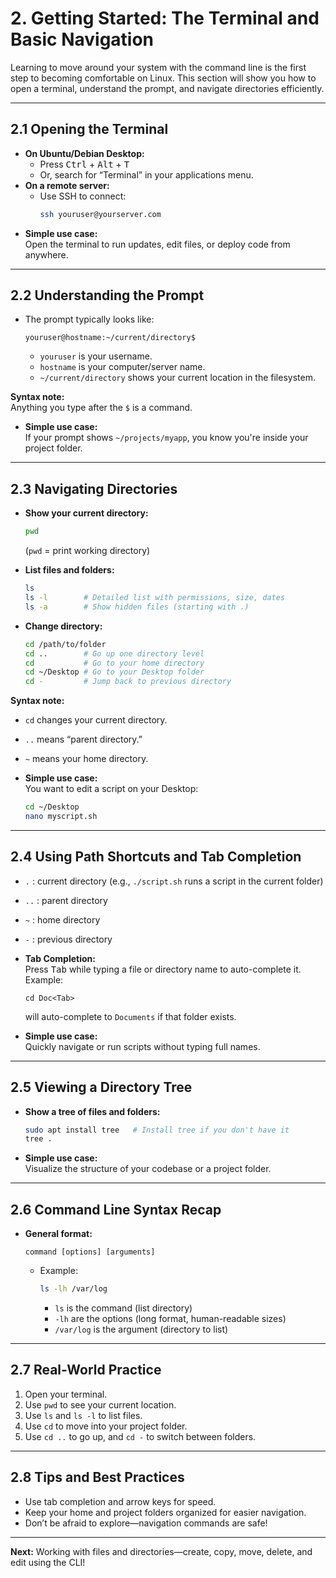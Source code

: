 # 2. Getting Started: The Terminal and Basic Navigation

Learning to move around your system with the command line is the first step to becoming comfortable on Linux. This section will show you how to open a terminal, understand the prompt, and navigate directories efficiently.

---

## 2.1 Opening the Terminal

- **On Ubuntu/Debian Desktop:**
  - Press <kbd>Ctrl</kbd> + <kbd>Alt</kbd> + <kbd>T</kbd>
  - Or, search for “Terminal” in your applications menu.
- **On a remote server:**
  - Use SSH to connect:
    ```bash
    ssh youruser@yourserver.com
    ```
- **Simple use case:**  
  Open the terminal to run updates, edit files, or deploy code from anywhere.

---

## 2.2 Understanding the Prompt

- The prompt typically looks like:
  ```
  youruser@hostname:~/current/directory$
  ```
  - `youruser` is your username.
  - `hostname` is your computer/server name.
  - `~/current/directory` shows your current location in the filesystem.

**Syntax note:**  
Anything you type after the `$` is a command.

- **Simple use case:**  
  If your prompt shows `~/projects/myapp`, you know you're inside your project folder.

---

## 2.3 Navigating Directories

- **Show your current directory:**
  ```bash
  pwd
  ```
  (`pwd` = print working directory)

- **List files and folders:**
  ```bash
  ls
  ls -l        # Detailed list with permissions, size, dates
  ls -a        # Show hidden files (starting with .)
  ```

- **Change directory:**
  ```bash
  cd /path/to/folder
  cd ..        # Go up one directory level
  cd           # Go to your home directory
  cd ~/Desktop # Go to your Desktop folder
  cd -         # Jump back to previous directory
  ```

**Syntax note:**  
- `cd` changes your current directory.
- `..` means “parent directory.”
- `~` means your home directory.

- **Simple use case:**  
  You want to edit a script on your Desktop:
  ```bash
  cd ~/Desktop
  nano myscript.sh
  ```

---

## 2.4 Using Path Shortcuts and Tab Completion

- `.` : current directory (e.g., `./script.sh` runs a script in the current folder)
- `..` : parent directory
- `~` : home directory
- `-` : previous directory

- **Tab Completion:**  
  Press <kbd>Tab</kbd> while typing a file or directory name to auto-complete it.  
  Example:
  ```
  cd Doc<Tab>
  ```
  will auto-complete to `Documents` if that folder exists.

- **Simple use case:**  
  Quickly navigate or run scripts without typing full names.

---

## 2.5 Viewing a Directory Tree

- **Show a tree of files and folders:**
  ```bash
  sudo apt install tree   # Install tree if you don't have it
  tree .
  ```
- **Simple use case:**  
  Visualize the structure of your codebase or a project folder.

---

## 2.6 Command Line Syntax Recap

- **General format:**
  ```
  command [options] [arguments]
  ```
  - Example:
    ```bash
    ls -lh /var/log
    ```
    - `ls` is the command (list directory)
    - `-lh` are the options (long format, human-readable sizes)
    - `/var/log` is the argument (directory to list)

---

## 2.7 Real-World Practice

1. Open your terminal.
2. Use `pwd` to see your current location.
3. Use `ls` and `ls -l` to list files.
4. Use `cd` to move into your project folder.
5. Use `cd ..` to go up, and `cd -` to switch between folders.

---

## 2.8 Tips and Best Practices

- Use tab completion and arrow keys for speed.
- Keep your home and project folders organized for easier navigation.
- Don’t be afraid to explore—navigation commands are safe!

---

**Next:** Working with files and directories—create, copy, move, delete, and edit using the CLI!